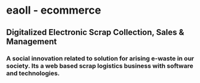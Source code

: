 # eaoll - ecommerce

## Digitalized Electronic Scrap Collection, Sales & Management

### A social innovation related to solution for arising e-waste in our society. Its a web based scrap logistics business with software and technologies.
